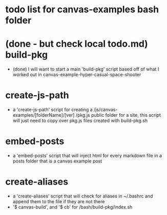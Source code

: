 # todo list for canvas-examples bash folder

# (done - but check local todo.md) build-pkg
* (done) I will want to start a main 'build-pkg' script based off of what I worked out in canvas-example-hyper-casual-space-shooter

# create-js-path
* a 'create-js-path' script for creating a /js/canvas-examples/\[folderName\]/\[ver\] /pkg.js public folder for a site, this script will just need to copy over pkg.js files created with build-pkg.sh

# embed-posts
* a 'embed-posts' script that will inject html for every markdown file in a posts folder that is a canvas example post

# create-aliases
* a 'create-aliases' script that will check for aliases in ~/.bashrc and append them to the file if they are not there
* '$ canvas-build', and '$ cb' for /bash/build-pkg/index.sh